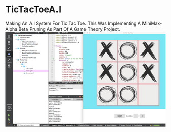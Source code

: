 # TicTacToeA.I
Making An A.I System For Tic Tac Toe. This Was Implementing A MiniMax-Alpha Beta Pruning As Part Of A Game Theory Project. 
![](IMAGE/tictactoe.png)
